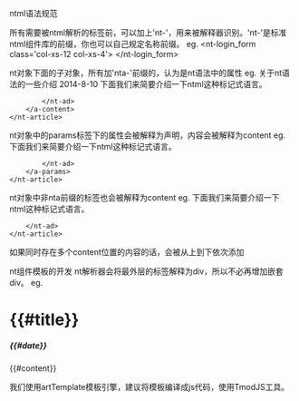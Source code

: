 ntml语法规范

所有需要被ntml解析的标签前，可以加上'nt-'，用来被解释器识别。'nt-'是标准ntml组件库的前缀，你也可以自己规定名称前缀。
eg.
	<nt-login_form class='col-xs-12 col-xs-4'>
	</nt-login_form>


nt对象下面的子对象，所有加'nta-'前缀的，认为是nt语法中的属性
eg.
	<nt-article class='col-xs-12 col-xs-8'>
		<a-title>关于nt语法的一些介绍</a-title>
		<a-date>2014-8-10</a-date>
		<a-content>
			下面我们来简要介绍一下ntml这种标记式语言。
			<nt-ad class='col-xs-12 col-xs-8'>
				
			</nt-ad>
		</a-content>
	</nt-article>

nt对象中的params标签下的属性会被解释为声明，内容会被解释为content
eg.
	<nt-article class='col-xs-12 col-xs-8'>
		<a-params title='关于nt语法的一些介绍'
			date='2014-8-10' >
			下面我们来简要介绍一下ntml这种标记式语言。
			<nt-ad class='col-xs-12 col-xs-8'>
				
			</nt-ad>
		</a-params>
	</nt-article>

nt对象中非nta前缀的标签也会被解释为content
eg.
	<nt-article class='col-xs-12 col-xs-8'>
		<a-params title='关于nt语法的一些介绍'
			date='2014-8-10' />
		下面我们来简要介绍一下ntml这种标记式语言。
		<nt-ad class='col-xs-12 col-xs-8'>
			
		</nt-ad>
	</nt-article>

如果同时存在多个content位置的内容的话，会被从上到下依次添加

nt组件模板的开发
nt解析器会将最外层的标签解释为div，所以不必再增加嵌套div。
eg.
	<? xml version="1.0" encoding="utf-8" ?> 
	<div style='align-center;'>
		<h1>{{#title}}</h1>
		<h5>{{#date}}</h5>
	</div>
	<p>
		{{#content}}  
	</p>

我们使用artTemplate模板引擎，建议将模板编译成js代码，使用TmodJS工具。
